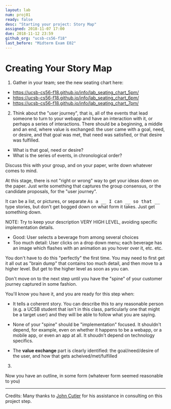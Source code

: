 ```yaml
---
layout: lab
num: proj01
ready: false
desc: "Starting your project: Story Map"
assigned: 2018-11-07 17:00
due: 2018-11-12 23:59
github_org: "ucsb-cs56-f18"
last_before: "Midterm Exam E02"
---
```


# Creating Your Story Map

1.  Gather in your team; see the new seating chart here: 

* <https://ucsb-cs56-f18.github.io/info/lab_seating_chart_5pm/>
* <https://ucsb-cs56-f18.github.io/info/lab_seating_chart_6pm/>
* <https://ucsb-cs56-f18.github.io/info/lab_seating_chart_7pm/>

2. Think about the "user journey", that is, all of the events that lead someone  to turn to your webapp and have an interaction with it, or perhaps a series of interactions. There should be a beginning, a middle and an end, where value is exchanged: the user came with a goal, need, or desire, and that goal was met, that need was satisfied, or that desire was fulfilled. 

* What is that goal, need or desire?
* What is the series of events, in chronological order?

Discuss this with your group, and on your paper, write down whatever comes to mind.  

At this stage, there is not "right or wrong" way to get your ideas down on the paper.  Just write something
that captures the group consensus, or the candidate proposals, for the "user journey".

It can be a list, or pictures, or separate <tt>As a __ I can __ so that __ </tt> type stories, but don't get bogged down
on what form it takes.  Just get something down.

NOTE: Try to keep your description VERY HIGH LEVEL, avoiding specific implementation details.

* Good:  User selects a beverage from among several choices
* Too much detail: User clicks on a drop down menu; each beverage has an image which  flashes with an animation as you hover over it, etc. etc. 

You don't have to do this "perfectly" the first time.  You may need to first get it all out as "brain dump" that contains too much detail, and then move to a higher level.  But get to the higher level as soon as you can.

Don't move on to the next step until you have the "spine" of your customer journey captured in some fashion.

You'll know you have it, and you are ready for this step when:

* It tells a coherent story.  You can describe this to any reasonable person 
   (e.g. a UCSB student that isn't in this class, particularly one that might be a target user) 
   and they will be able to follow what you are saying.
* None of your "spine" should be "implementation" focused.    It shouldn't depend, for example, even on whether
  it happens to be a webapp, or a mobile app, or even an app at all.    It shoudn't depend on technology specifics.

* The <b>value exchange</b> part is clearly identified: the goal/need/desire of the user, and how that gets acheived/met/fulfilled

3.  



Now you have an outline, in some form (whatever form seemed reasonable to you)



<hr>

Credits: Many thanks to [John Cutler](https://twitter.com/johncutlefish?lang=en) for his assistance in consulting on this project step.
